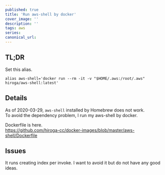 ```yaml
---
published: true
title: 'Run aws-shell by docker'
cover_image: ''
description: ''
tags: aws
series:
canonical_url:
---
```


## TL;DR

Set this alias.

```shell
alias aws-shell='docker run --rm -it -v "$HOME/.aws:/root/.aws" hiroga/aws-shell:latest'
```

## Details

As of 2020-03-29, `aws-shell` installed by Homebrew does not work.\
To avoid the dependency problem, I run my aws-shell by docker.

Dockerfile is here.\
https://github.com/hiroga-cc/docker-images/blob/master/aws-shell/Dockerfile

## Issues

It runs creating index per invoke. I want to avoid it but do not have any good ideas.

